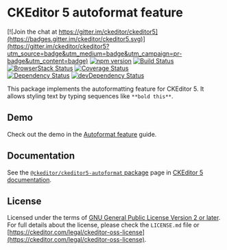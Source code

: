 CKEditor 5 autoformat feature
========================================

[![Join the chat at https://gitter.im/ckeditor/ckeditor5](https://badges.gitter.im/ckeditor/ckeditor5.svg)](https://gitter.im/ckeditor/ckeditor5?utm_source=badge&utm_medium=badge&utm_campaign=pr-badge&utm_content=badge)
[![npm version](https://badge.fury.io/js/%40ckeditor%2Fckeditor5-autoformat.svg)](https://www.npmjs.com/package/@ckeditor/ckeditor5-autoformat)
[![Build Status](https://travis-ci.org/ckeditor/ckeditor5-autoformat.svg?branch=master)](https://travis-ci.org/ckeditor/ckeditor5-autoformat)
[![BrowserStack Status](https://automate.browserstack.com/automate/badge.svg?badge_key=d3hvenZqQVZERFQ5d09FWXdyT0ozVXhLaVltRFRjTTUyZGpvQWNmWVhUUT0tLUZqNlJ1YWRUd0RvdEVOaEptM1B2Q0E9PQ==--c9d3dee40b9b4471ff3fb516d9ecf8d09292c7e0)](https://automate.browserstack.com/public-build/d3hvenZqQVZERFQ5d09FWXdyT0ozVXhLaVltRFRjTTUyZGpvQWNmWVhUUT0tLUZqNlJ1YWRUd0RvdEVOaEptM1B2Q0E9PQ==--c9d3dee40b9b4471ff3fb516d9ecf8d09292c7e0)
[![Coverage Status](https://coveralls.io/repos/github/ckeditor/ckeditor5-autoformat/badge.svg?branch=master)](https://coveralls.io/github/ckeditor/ckeditor5-autoformat?branch=master)
<br>
[![Dependency Status](https://david-dm.org/ckeditor/ckeditor5-autoformat/status.svg)](https://david-dm.org/ckeditor/ckeditor5-autoformat)
[![devDependency Status](https://david-dm.org/ckeditor/ckeditor5-autoformat/dev-status.svg)](https://david-dm.org/ckeditor/ckeditor5-autoformat?type=dev)

This package implements the autoformatting feature for CKEditor 5. It allows styling text by typing sequences like `**bold this**`.

## Demo

Check out the demo in the [Autoformat feature](https://ckeditor.com/docs/ckeditor5/latest/features/autoformat.html) guide.

## Documentation

See the [`@ckeditor/ckeditor5-autoformat` package](https://ckeditor.com/docs/ckeditor5/latest/api/autoformat.html) page in [CKEditor 5 documentation](https://ckeditor.com/docs/ckeditor5/latest/).

## License

Licensed under the terms of [GNU General Public License Version 2 or later](http://www.gnu.org/licenses/gpl.html). For full details about the license, please check the `LICENSE.md` file or [https://ckeditor.com/legal/ckeditor-oss-license](https://ckeditor.com/legal/ckeditor-oss-license).

